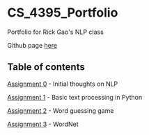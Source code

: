 # CS_4395_Portfolio
Portfolio for Rick Gao's NLP class

Github page [here](https://2000gao.github.io/CS_4395_Portfolio/)
## Table of contents
[Assignment 0](https://github.com/2000gao/CS_4395_Portfolio/blob/main/assignments/Assignment_0.pdf) - Initial thoughts on NLP 

[Assignment 1](https://github.com/2000gao/CS_4395_Portfolio/tree/main/assignments/Assignment_1) - Basic text processing in Python

[Assignment 2](https://github.com/2000gao/CS_4395_Portfolio/tree/main/assignments/Assignment_2) - Word guessing game

[Assignment 3](https://github.com/2000gao/CS_4395_Portfolio/tree/main/assignments/Assignment_3) - WordNet